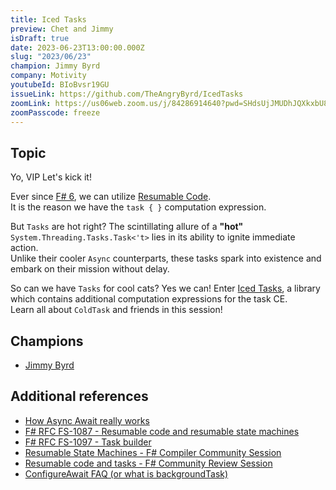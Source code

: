 ```yaml
---
title: Iced Tasks
preview: Chet and Jimmy
isDraft: true
date: 2023-06-23T13:00:00.000Z
slug: "2023/06/23"
champion: Jimmy Byrd
company: Motivity
youtubeId: BIoBvsr19GU
issueLink: https://github.com/TheAngryByrd/IcedTasks
zoomLink: https://us06web.zoom.us/j/84286914640?pwd=SHdsUjJMUDhJQXkxbU8xeVViMGFTdz09
zoomPasscode: freeze
---
```


## Topic

Yo, VIP
Let's kick it!

Ever since [F# 6](https://devblogs.microsoft.com/dotnet/whats-new-in-fsharp-6/#making-f-faster-and-more-interopable-with-task), we can utilize [Resumable Code](https://github.com/TheAngryByrd/IcedTasks).  
It is the reason we have the `task { }` computation expression.

But `Tasks` are hot right? The scintillating allure of a **"hot"** `System.Threading.Tasks.Task<'t>` lies in its ability to ignite immediate action.  
Unlike their cooler `Async` counterparts, these tasks spark into existence and embark on their mission without delay.

So can we have `Tasks` for cool cats? Yes we can! Enter [Iced Tasks](https://github.com/TheAngryByrd/IcedTasks), a library which contains additional computation expressions for the task CE.  
Learn all about `ColdTask` and friends in this session!

## Champions

- [Jimmy Byrd](https://twitter.com/Jimmy_Byrd)

## Additional references

- [How Async Await really works](https://devblogs.microsoft.com/dotnet/how-async-await-really-works/)
- [F# RFC FS-1087 - Resumable code and resumable state machines](https://github.com/fsharp/fslang-design/blob/main/FSharp-6.0/FS-1087-resumable-code.md)
- [F# RFC FS-1097 - Task builder](https://github.com/fsharp/fslang-design/blob/main/FSharp-6.0/FS-1097-task-builder.md)
- [Resumable State Machines - F# Compiler Community Session](https://www.youtube.com/watch?v=GYi3ZMF8Pm0)
- [Resumable code and tasks - F# Community Review Session](https://www.youtube.com/watch?v=B6m_vJ-a2dM)
- [ConfigureAwait FAQ (or what is backgroundTask)](https://devblogs.microsoft.com/dotnet/configureawait-faq/)

